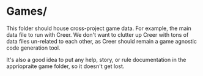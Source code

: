 # Games/

This folder should house cross-project game data. For example, the main data file to run with Creer. We don't want to clutter up Creer with tons of data files un-related to each other, as Creer should remain a game agnostic code generation tool.

It's also a good idea to put any help, story, or rule documentation in the appriopraite game folder, so it doesn't get lost.
